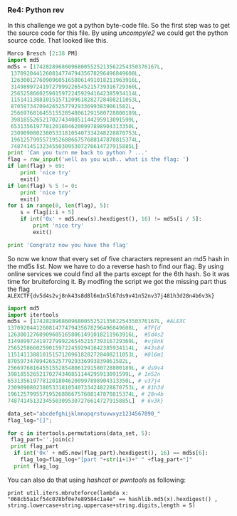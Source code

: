 ### Re4: Python rev
In this challenge we got a python byte-code file. So the first step was to get the source code for this file. By using *uncompyle2* we could get the python source code. That looked like this.
```python 
Marco Bresch [2:38 PM] 
import md5
md5s = [174282896860968005525213562254350376167L,
 137092044126081477479435678296496849608L,
 126300127609096051658061491018211963916L,
 314989972419727999226545215739316729360L,
 256525866025901597224592941642385934114L,
 115141138810151571209618282728408211053L,
 8705973470942652577929336993839061582L,
 256697681645515528548061291580728800189L,
 39818552652170274340851144295913091599L,
 65313561977812018046200997898904313350L,
 230909080238053318105407334248228870753L,
 196125799557195268866757688147870815374L,
 74874145132345503095307276614727915885L]
print 'Can you turn me back to python ? ...'
flag = raw_input('well as you wish.. what is the flag: ')
if len(flag) > 69:
    print 'nice try'
    exit()
if len(flag) % 5 != 0:
    print 'nice try'
    exit()
for i in range(0, len(flag), 5):
    s = flag[i:i + 5]
    if int('0x' + md5.new(s).hexdigest(), 16) != md5s[i / 5]:
        print 'nice try'
        exit()

print 'Congratz now you have the flag'
```
So now we know that every set of five characters represent an md5 hash in the md5s list. Now we have to do a reverse hash to find our flag. By using online services we could find all the parts except for the 6th hash. So it was time for bruiteforcing it. By modfing the script we got the missing part thus the flag ```ALEXCTF{dv5d4s2vj8nk43s8d8l6m1n5l67ds9v41n52nv37j481h3d28n4b6v3k}```

```python
import md5
import itertools
md5s = [174282896860968005525213562254350376167L, #ALEXC
137092044126081477479435678296496849608L,  #TF{d
126300127609096051658061491018211963916L,  #5d4s2
314989972419727999226545215739316729360L,  #vj8nk
256525866025901597224592941642385934114L,  #43s8d
115141138810151571209618282728408211053L,  #8l6m1
8705973470942652577929336993839061582L,  
256697681645515528548061291580728800189L, # ds9v4
39818552652170274340851144295913091599L, # 1n52n
65313561977812018046200997898904313350L, # v37j4
230909080238053318105407334248228870753L, # 81h3d
196125799557195268866757688147870815374L, # 28n4b
74874145132345503095307276614727915885L]  # 6v3k}

data_set="abcdefghijklmnopqrstuvwxyz1234567890_"
flag_log="[]";

for c in itertools.permutations(data_set, 5):
 flag_part=''.join(c)
 print flag_part
  if int('0x' + md5.new(flag_part).hexdigest(), 16) == md5s[6]:
    flag_log=flag_log+"[part "+str(i+1)+" " +flag_part+"]"
  print flag_log
```

You can also do that using *hashcat* or *pwntools* as following:
```
print util.iters.mbruteforce(lambda x: "068cb5a1cf54c078bf0e7e89584c1a4e" == hashlib.md5(x).hexdigest() , string.lowercase+string.uppercase+string.digits,length = 5)
```